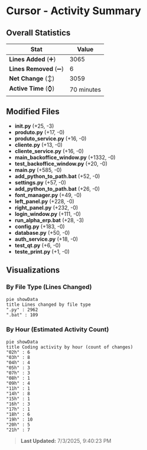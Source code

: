 # Cursor - Activity Summary 

## Overall Statistics

| Stat                   | Value                                                             |
| ---------------------- | ----------------------------------------------------------------- |
| **Lines Added** (➕)   | 3065                                          |
| **Lines Removed** (➖) | 6                                        |
| **Net Change** (↕)    | 3059                |
| **Active Time** (⌚)   | 70 minutes |


## Modified Files
- **__init__.py** (+25, -3)
- **produto.py** (+17, -0)
- **produto_service.py** (+16, -0)
- **cliente.py** (+13, -0)
- **cliente_service.py** (+16, -0)
- **main_backoffice_window.py** (+1332, -0)
- **test_backoffice_window.py** (+20, -0)
- **main.py** (+585, -0)
- **add_python_to_path.bat** (+52, -0)
- **settings.py** (+57, -0)
- **add_python_to_path.bat** (+26, -0)
- **font_manager.py** (+49, -0)
- **left_panel.py** (+228, -0)
- **right_panel.py** (+232, -0)
- **login_window.py** (+111, -0)
- **run_alpha_erp.bat** (+28, -3)
- **config.py** (+183, -0)
- **database.py** (+50, -0)
- **auth_service.py** (+18, -0)
- **test_qt.py** (+6, -0)
- **teste_print.py** (+1, -0)

## Visualizations

### By File Type (Lines Changed)

```mermaid
pie showData
title Lines changed by file type
".py" : 2962
".bat" : 109
```

### By Hour (Estimated Activity Count)

```mermaid
pie showData
title Coding activity by hour (count of changes)
"02h" : 6
"03h" : 8
"04h" : 4
"05h" : 3
"07h" : 3
"08h" : 1
"09h" : 4
"11h" : 1
"14h" : 8
"15h" : 1
"16h" : 3
"17h" : 1
"18h" : 6
"19h" : 10
"20h" : 5
"21h" : 7
```


> **Last Updated:** 7/3/2025, 9:40:23 PM